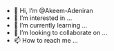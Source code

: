 - 👋 Hi, I’m @Akeem-Adeniran
- 👀 I’m interested in ...
- 🌱 I’m currently learning ...
- 💞️ I’m looking to collaborate on ...
- 📫 How to reach me ...

<!---
Akeem-Adeniran/Akeem-Adeniran is a ✨ special ✨ repository because its `README.md` (this file) appears on your GitHub profile.
You can click the Preview link to take a look at your changes.
--->
